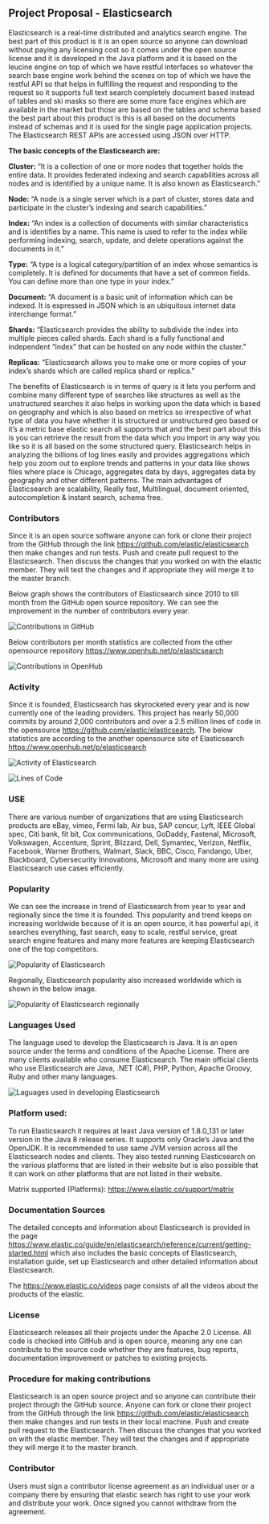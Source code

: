 ## Project Proposal - Elasticsearch
Elasticsearch is a real-time distributed and analytics search engine. The best part of this product is it is an open source so anyone can download without paying any licensing cost so it comes under the open source license and it is developed in the Java platform and it is based on the leucine engine on top of which we have restful interfaces so whatever the search base engine work behind the scenes on top of which we have the restful API so that helps in fulfilling the request and responding to the request so it supports full text search completely document based instead of tables and ski masks so there are some more face engines which are available in the market but those are based on the tables and schema based the best part about this product is this is all based on the documents instead of schemas and it is used for the single page application projects. The Elasticsearch REST APIs are accessed using JSON over HTTP.

**The basic concepts of the Elasticsearch are:**

**Cluster:** “It is a collection of one or more nodes that together holds the entire data. It provides federated indexing and search capabilities across all nodes and is identified by a unique name. It is also known as Elasticsearch.”

**Node:** “A node is a single server which is a part of cluster, stores data and participate in the cluster’s indexing and search capabilities.”

**Index:** “An index is a collection of documents with similar characteristics and is identifies by a name. This name is used to refer to the index while performing indexing, search, update, and delete operations against the documents in it.”

**Type:** “A type is a logical category/partition of an index whose semantics is completely. It is defined for documents that have a set of common fields. You can define more than one type in your index.”

**Document:** “A document is a basic unit of information which can be indexed. It is expressed in JSON which is an ubiquitous internet data interchange format.”

**Shards:** “Elasticsearch provides the ability to subdivide the index into multiple pieces called shards. Each shard is a fully functional and independent “index” that can be hosted on any node within the cluster.”

**Replicas:** “Elasticsearch allows you to make one or more copies of your index’s shards which are called replica shard or replica.”

The benefits of Elasticsearch is in terms of query is it lets you perform and combine many different type of searches like structures as well as the unstructured searches it also helps in working upon the data which is based on geography and which is also based on metrics so irrespective  of what type of data you have whether it is structured or unstructured geo based or it’s a metric base elastic search all supports that and the best part about this is you can retrieve the result from the data which you import in any way you like so it is all based on the some structured query. Elasticsearch helps in analyzing the billions of log lines easily and provides aggregations which help you zoom out to explore trends and patterns in your data like shows files where place is Chicago, aggregates data by days, aggregates data by geography and other different patterns. 
The main advantages of Elasticsearch are scalability, Really fast, Multilingual, document oriented, autocompletion & instant search, schema free. 

### Contributors

Since it is an open source software anyone can fork or clone their project from the GitHub through the link https://github.com/elastic/elasticsearch then make changes and run tests. Push and create pull request to the Elasticsearch. Then discuss the changes that you worked on with the elastic member. They will test the changes and if appropriate they will merge it to the master branch.

Below graph shows the contributors of Elasticsearch since 2010 to till month from the GitHub open source repository. We can see the improvement in the number of contributors every year. 

![Contributions in GitHub](https://github.com/swrp/CYBR8420-SemesterProject/blob/maddagada/Contributor%20GitHub.png)

Below contributors per month statistics are collected from the other opensource repository https://www.openhub.net/p/elasticsearch

![Contributions in OpenHub](https://github.com/swrp/CYBR8420-SemesterProject/blob/maddagada/OpenHub%20Contributor.png)

### Activity

Since it is founded, Elasticsearch has skyrocketed every year and is now currently one of the leading providers. 
This project has nearly 50,000 commits by around 2,000 contributors and over a 2.5 million lines of code in the opensource https://github.com/elastic/elasticsearch. 
The below statistics are according to the another opensource site of Elasticsearch https://www.openhub.net/p/elasticsearch 

![Activity of Elasticsearch](https://github.com/swrp/CYBR8420-SemesterProject/blob/maddagada/Activity.png)

![Lines of Code](https://github.com/swrp/CYBR8420-SemesterProject/blob/maddagada/Lines%20of%20code.png)

### USE
There are various number of organizations that are using Elasticsearch products are eBay, vimeo, Fermi lab, Air bus, SAP concur, Lyft, IEEE Global spec, Citi bank, fit bit, Cox communications, GoDaddy, Fastenal, Microsoft, Volkswagen, Accenture,  Sprint, Blizzard, Dell, Symantec, Verizon, Netflix, Facebook, Warner Brothers, Walmart, Slack, BBC, Cisco, Fandango, Uber, Blackboard, Cybersecurity Innovations, Microsoft and many more are using Elasticsearch use cases efficiently.

### Popularity

We can see the increase in trend of Elasticsearch from year to year and regionally since the time it is founded.
This popularity and trend keeps on increasing worldwide because of it is an open source, it has powerful api, it searches everything, fast search, easy to scale, restful service, great search engine features and many more features are keeping Elasticsearch one of the top competitors.

![Popularity of Elasticsearch](https://github.com/swrp/CYBR8420-SemesterProject/blob/maddagada/Popularity.png)

Regionally, Elasticsearch popularity also increased worldwide which is shown in the below image. 

![Popularity of Elasticsearch regionally](https://github.com/swrp/CYBR8420-SemesterProject/blob/maddagada/Popularity%202.png)

### Languages Used

The language used to develop the Elasticsearch is Java. It is an open source under the terms and conditions of the Apache License. There are many clients available who consume Elasticsearch. The main official clients who use Elasticsearch are Java, .NET (C#), PHP, Python, Apache Groovy, Ruby and other many languages. 

![Laguages used in developing Elasticsearch](https://github.com/swrp/CYBR8420-SemesterProject/blob/maddagada/Languages%20used.png)

### Platform used:

To run Elasticsearch it requires at least Java version of 1.8.0_131 or later version in the Java 8 release series. It supports only Oracle’s Java and the OpenJDK. It is recommended to use same JVM version across all the Elasticsearch nodes and clients. They also tested running Elasticsearch on the various platforms that are listed in their website but is also possible that it can work on other platforms that are not listed in their website.

Matrix supported (Platforms): https://www.elastic.co/support/matrix

### Documentation Sources

The detailed concepts and information about Elasticsearch is provided in the page https://www.elastic.co/guide/en/elasticsearch/reference/current/getting-started.html which also includes the basic concepts of Elasticsearch, installation guide, set up Elasticsearch and other detailed information about Elasticsearch.

The https://www.elastic.co/videos page consists of all the videos about the products of the elastic.

### License

Elasticsearch releases all their projects under the Apache 2.0 License. All code is checked into GitHub and is open source, meaning any one can contribute to the source code whether they are features, bug reports, documentation improvement or patches to existing projects.

### Procedure for making contributions

Elasticsearch is an open source project and so anyone can contribute their project through the GitHub source. Anyone can fork or clone their project from the GitHub through the link https://github.com/elastic/elasticsearch then make changes and run tests in their local machine. Push and create pull request to the Elasticsearch. Then discuss the changes that you worked on with the elastic member. They will test the changes and if appropriate they will merge it to the master branch.

### Contributor 

Users must sign a contributor license agreement as an individual user or a company there by ensuring that elastic search has right to use your work and distribute your work. Once signed you cannot withdraw from the agreement.

